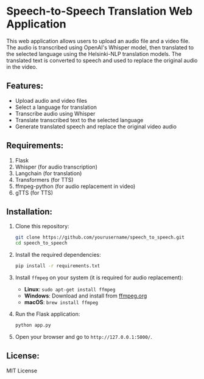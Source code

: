 # Speech-to-Speech Translation Web Application

This web application allows users to upload an audio file and a video file. The audio is transcribed using OpenAI's Whisper model, then translated to the selected language using the Helsinki-NLP translation models. The translated text is converted to speech and used to replace the original audio in the video.

## Features:
- Upload audio and video files
- Select a language for translation
- Transcribe audio using Whisper
- Translate transcribed text to the selected language
- Generate translated speech and replace the original video audio

## Requirements:
1. Flask
2. Whisper (for audio transcription)
3. Langchain (for translation)
4. Transformers (for TTS)
5. ffmpeg-python (for audio replacement in video)
6. gTTS (for TTS)

## Installation:
1. Clone this repository:
    ```bash
    git clone https://github.com/yourusername/speech_to_speech.git
    cd speech_to_speech
    ```

2. Install the required dependencies:
    ```bash
    pip install -r requirements.txt
    ```

3. Install `ffmpeg` on your system (it is required for audio replacement):
    - **Linux**: `sudo apt-get install ffmpeg`
    - **Windows**: Download and install from [ffmpeg.org](https://ffmpeg.org/download.html)
    - **macOS**: `brew install ffmpeg`

4. Run the Flask application:
    ```bash
    python app.py
    ```

5. Open your browser and go to `http://127.0.0.1:5000/`.

## License:
MIT License
